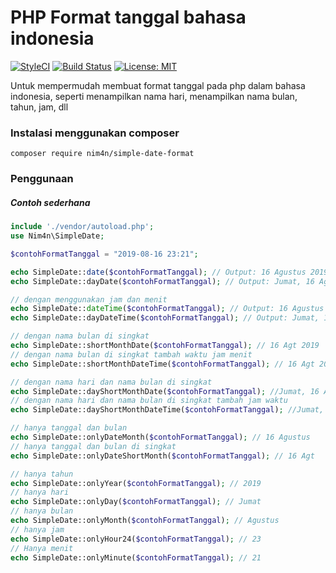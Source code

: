 # PHP Format tanggal bahasa indonesia
[![StyleCI](https://github.styleci.io/repos/201660628/shield?branch=master)](https://github.styleci.io/repos/201660628)
[![Build Status](https://travis-ci.org/nim4n136/format-tanggal-indonesia.svg?branch=master)](https://travis-ci.org/nim4n136/format-tanggal-indonesia)
 [![License: MIT](https://img.shields.io/badge/License-MIT-blue.svg)](https://opensource.org/licenses/MIT)
 


Untuk mempermudah membuat format tanggal pada php dalam bahasa indonesia, seperti menampilkan nama hari, menampilkan nama bulan, tahun, jam, dll

### Instalasi menggunakan composer
```
composer require nim4n/simple-date-format
```
### Penggunaan

##### Contoh sederhana
```php
include './vendor/autoload.php';
use Nim4n\SimpleDate;

$contohFormatTanggal = "2019-08-16 23:21";

echo SimpleDate::date($contohFormatTanggal); // Output: 16 Agustus 2019
echo SimpleDate::dayDate($contohFormatTanggal); // Output: Jumat, 16 Agustus 2019

// dengan menggunakan jam dan menit
echo SimpleDate::dateTime($contohFormatTanggal); // Output: 16 Agustus 2019 23:21
echo SimpleDate::dayDateTime($contohFormatTanggal); // Output: Jumat, 16 Agustus 2019 23:21

// dengan nama bulan di singkat
echo SimpleDate::shortMonthDate($contohFormatTanggal); // 16 Agt 2019
// dengan nama bulan di singkat tambah waktu jam menit
echo SimpleDate::shortMonthDateTime($contohFormatTanggal); // 16 Agt 2019 23:21

// dengan nama hari dan nama bulan di singkat
echo SimpleDate::dayShortMonthDate($contohFormatTanggal); //Jumat, 16 Agt 2019 
// dengan nama hari dan nama bulan di singkat tambah jam waktu
echo SimpleDate::dayShortMonthDateTime($contohFormatTanggal); //Jumat, 16 Agt 2019 23:21

// hanya tanggal dan bulan
echo SimpleDate::onlyDateMonth($contohFormatTanggal); // 16 Agustus
// hanya tanggal dan bulan di singkat
echo SimpleDate::onlyDateShortMonth($contohFormatTanggal); // 16 Agt

// hanya tahun
echo SimpleDate::onlyYear($contohFormatTanggal); // 2019
// hanya hari
echo SimpleDate::onlyDay($contohFormatTanggal); // Jumat
// hanya bulan
echo SimpleDate::onlyMonth($contohFormatTanggal); // Agustus
// hanya jam
echo SimpleDate::onlyHour24($contohFormatTanggal); // 23
// Hanya menit
echo SimpleDate::onlyMinute($contohFormatTanggal); // 21
```
